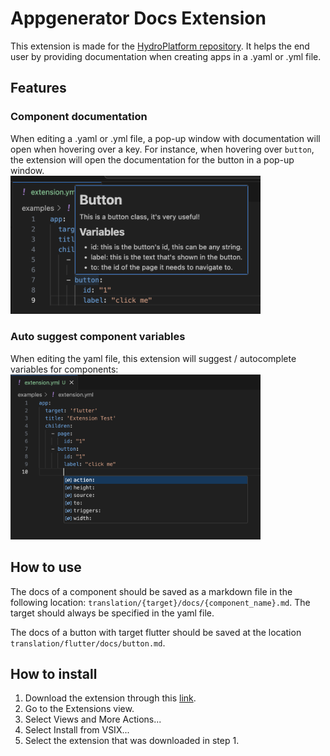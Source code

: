 # Appgenerator Docs Extension

This extension is made for the [HydroPlatform repository](https://github.com/SiebeBosch/HydroPlatform). It helps the end user by providing documentation when creating apps in a .yaml or .yml file. 

## Features

### Component documentation
When editing a .yaml or .yml file, a pop-up window with documentation will open when hovering over a key. For instance, when hovering over `button`, the extension will open the documentation for the button in a pop-up window.
<br/>
<img src="https://github.com/Iconica-Development/appgenerator-docs-vsc-extension/blob/master/assets/readme/docs_example.png?raw=true" alt="drawing" width="400"/>

### Auto suggest component variables
When editing the yaml file, this extension will suggest / autocomplete variables for components:
<br/>
<img src="https://github.com/Iconica-Development/appgenerator-docs-vsc-extension/blob/master/assets/readme/autofill_example.png?raw=true" alt="drawing" width="400"/>

## How to use
The docs of a component should be saved as a markdown file in the following location: `translation/{target}/docs/{component_name}.md`. The target should always be specified in the yaml file.

The docs of a button with target flutter should be saved at the location `translation/flutter/docs/button.md`.

## How to install

1. Download the extension through this [link](https://github.com/Iconica-Development/appgenerator-docs-vsc-extension/raw/refs/heads/master/releases/hydro-platform-0.0.3.vsix).
2. Go to the Extensions view.
3. Select Views and More Actions...
4. Select Install from VSIX...
5. Select the extension that was downloaded in step 1.